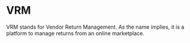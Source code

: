 # VRM
VRM stands for Vendor Return Management. As the name implies, it is a platform to manage returns from an online marketplace.  

